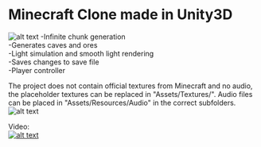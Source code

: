 # Minecraft Clone made in Unity3D
![alt text](https://i.postimg.cc/nc9knXQG/minecraft-Unity-Github-Thumb2.jpg)
-Infinite chunk generation  
-Generates caves and ores  
-Light simulation and smooth light rendering  
-Saves changes to save file  
-Player controller  

The project does not contain official textures from Minecraft and no audio,  
the placeholder textures can be replaced in "Assets/Textures/".
Audio files can be placed in "Assets/Resources/Audio" in the correct subfolders.
![alt text](https://i.postimg.cc/85YKRwzJ/minecraft-Unity-Screenshot2.jpg)

Video:  
[![alt text](https://img.youtube.com/vi/gZ8WeTzTkfk/0.jpg)](https://www.youtube.com/watch?v=gZ8WeTzTkfk)
